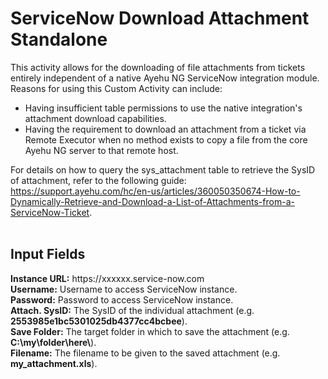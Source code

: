 <h1>ServiceNow Download Attachment Standalone</h1>

This activity allows for the downloading of file attachments from tickets entirely independent of a native Ayehu NG ServiceNow integration module.  Reasons for using this Custom Activity can include:
<br>
<ul>
  <li>Having insufficient table permissions to use the native integration's attachment download capabilities.</li>
  <li>Having the requirement to download an attachment from a ticket via Remote Executor when no method exists to copy a file from the core Ayehu NG server to that remote host.</li>
</ul>
For details on how to query the sys_attachment table to retrieve the SysID of attachment, refer to the following guide: <a href="https://support.ayehu.com/hc/en-us/articles/360050350674-How-to-Dynamically-Retrieve-and-Download-a-List-of-Attachments-from-a-ServiceNow-Ticket">https://support.ayehu.com/hc/en-us/articles/360050350674-How-to-Dynamically-Retrieve-and-Download-a-List-of-Attachments-from-a-ServiceNow-Ticket</a>.
<br><br>
<h2>Input Fields</h2>
<b>Instance URL:</b> https://xxxxxx.service-now.com
<br>
<b>Username:</b> Username to access ServiceNow instance.
<br>
<b>Password:</b> Password to access ServiceNow instance.
<br>
<b>Attach. SysID:</b> The SysID of the individual attachment (e.g. <b>2553985e1bc5301025db4377cc4bcbee</b>).
<br>
<b>Save Folder:</b> The target folder in which to save the attachment (e.g. <b>C:\my\folder\here\</b>).
<br>
<b>Filename:</b> The filename to be given to the saved attachment (e.g. <b>my_attachment.xls</b>).
